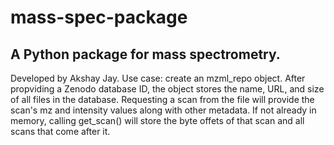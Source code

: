 # mass-spec-package
## A Python package for mass spectrometry.
Developed by Akshay Jay.
Use case: create an mzml_repo object. After propviding a Zenodo database ID, the object stores the name, URL, and size of all files in the database.
Requesting a scan from the file will provide the scan's mz and intensity values along with other metadata. If not already in memory, calling get_scan() will store the byte offets of that scan and all scans that come after it.